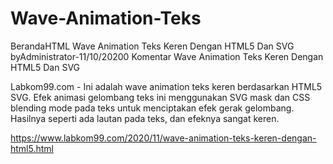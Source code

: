 # Wave-Animation-Teks
BerandaHTML
Wave Animation Teks Keren Dengan HTML5 Dan SVG
byAdministrator-11/10/20200 Komentar
Wave Animation Teks Keren Dengan HTML5 Dan SVG



 
Labkom99.com - Ini adalah wave animation teks keren berdasarkan HTML5 SVG. Efek animasi gelombang teks ini menggunakan SVG mask dan CSS blending mode pada teks untuk menciptakan efek gerak gelombang. Hasilnya seperti ada lautan pada teks, dan efeknya sangat keren.

https://www.labkom99.com/2020/11/wave-animation-teks-keren-dengan-html5.html

